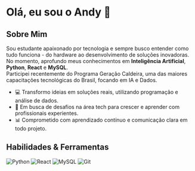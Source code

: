 # Olá, eu sou o Andy 👋

## Sobre Mim

Sou estudante apaixonado por tecnologia e sempre busco entender como tudo funciona - do hardware ao desenvolvimento de soluções inovadoras.  
No momento, aprofundo meus conhecimentos em **Inteligência Artificial**, **Python**, **React** e **MySQL**.  
Participei recentemente do Programa Geração Caldeira, uma das maiores capacitações tecnológicas do Brasil, focando em IA e Dados.

- 💻 Transformo ideias em soluções reais, utilizando programação e análise de dados.
- 🚀 Em busca de desafios na área tech para crescer e aprender com profissionais experientes.
- 📊 Comprometido com aprendizado contínuo e comunicação clara em todo projeto.

## Habilidades & Ferramentas

![Python](https://img.shields.io/badge/-Python-3776AB?style=flat&logo=python&logoColor=white)
![React](https://img.shields.io/badge/-React-61DAFB?style=flat&logo=react&logoColor=black)
![MySQL](https://img.shields.io/badge/-MySQL-4479A1?style=flat&logo=mysql&logoColor=white)
![Git](https://img.shields.io/badge/-Git-F05032?style=flat&logo=git&logoColor=white)

